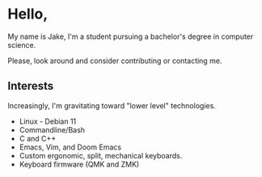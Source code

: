 # Hello,
My name is Jake, I'm a student pursuing a bachelor's degree in computer science.

Please, look around and consider contributing or contacting me.

## Interests
Increasingly, I'm gravitating toward "lower level" technologies.
- Linux - Debian 11
- Commandline/Bash
- C and C++
- Emacs, Vim, and Doom Emacs
- Custom ergonomic, split, mechanical keyboards.
- Keyboard firmware (QMK and ZMK)

<!--
**noncog/noncog** is a ✨ _special_ ✨ repository because its `README.md` (this file) appears on your GitHub profile.

Here are some ideas to get you started:

- 🔭 I’m currently working on ...
- 🌱 I’m currently learning ...
- 👯 I’m looking to collaborate on ...
- 🤔 I’m looking for help with ...
- 💬 Ask me about ...
- 📫 How to reach me: ...
- 😄 Pronouns: ...
- ⚡ Fun fact: ...
-->
